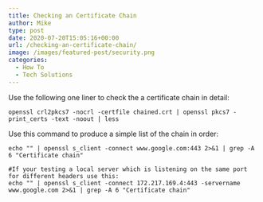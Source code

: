 ```yaml
---
title: Checking an Certificate Chain
author: Mike
type: post
date: 2020-07-20T15:05:16+00:00
url: /checking-an-certificate-chain/
image: /images/featured-post/security.png
categories:
  - How To
  - Tech Solutions
---
```

Use the following one liner to check the a certificate chain in detail:

<pre class="wp-block-code"><code>openssl crl2pkcs7 -nocrl -certfile chained.crt | openssl pkcs7 -print_certs -text -noout | less</code></pre>

Use this command to produce a simple list of the chain in order:

<pre class="wp-block-code"><code>echo "" | openssl s_client -connect www.google.com:443 2>&1 | grep -A 6 "Certificate chain"

#If your testing a local server which is listening on the same port for different headers use this:
echo "" | openssl s_client -connect 172.217.169.4:443 -servername www.google.com 2>&1 | grep -A 6 "Certificate chain"</code></pre>